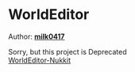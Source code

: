 # WorldEditor
  
Author: **[milk0417](https://github.com/milk0417)**  
  
Sorry, but this project is Deprecated  
[WorldEditor-Nukkit](https://github.com/SW-Team/WorldEditor)
